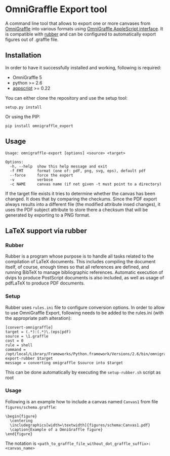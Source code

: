 # OmniGraffle Export tool

A command line tool that allows to export one or more canvases from [OmniGraffle](http://www.omnigroup.com/products/omnigraffle/) into various formats using [OmniGraffle AppleScript interface](http://www.omnigroup.com/mailman/archive/omnigraffle-users/2008/004785.html).
It is compatible with [rubber](https://launchpad.net/rubber) and can be configured to automatically export figures out of .graffle file.

## Installation

In order to have it successfully installed and working, following is required:

* OmniGraffle 5
* python >= 2.6
* [appscript](http://appscript.sourceforge.net/py-appscript/index.html) >= 0.22

You can either clone the repository and use the setup tool:

    setup.py install
    
Or using the PIP:

    pip install omnigraffle_export

## Usage

	Usage: omnigraffle-export [options] <source> <target>
	
	Options:
	  -h, --help  show this help message and exit
	  -f FMT      format (one of: pdf, png, svg, eps), default pdf
	  --force     force the export
	  -v          verbose
	  -c NAME     canvas name (if not given -t must point to a directory)

If the target file exists it tries to determine whether the canvas has been changed. It does that by comparing the checkums. Since the PDF export always results into a different file (the modified attribute insed changes), it uses the PDF subject attribute to store there a checksum that will be generated by exporting to a PNG format.

## LaTeX support via rubber

### Rubber

Rubber is a program whose purpose is to handle all tasks related to the compilation of LaTeX documents. This includes compiling the document itself, of course, enough times so that all references are defined, and running BibTeX to manage bibliographic references. Automatic execution of dvips to produce PostScript documents is also included, as well as usage of pdfLaTeX to produce PDF documents.

### Setup

Rubber uses `rules.ini` file to configure conversion options. In order to allow to use OmniGraffle Export, following needs to be added to the rules.ini (with the appropriate path alteration):

	[convert-omnigraffle]
	target = (.*):(.*)\.(eps|pdf)
	source = \1.graffle
	cost = 0
	rule = shell
	command = /opt/local/Library/Frameworks/Python.framework/Versions/2.6/bin/omnigraffle-export-rubber $target
	message = converting omigraffle $source into $target

This can be done automatically by executing the `setup-rubber.sh` script as root

### Usage

Following is an example how to include a canvas named `Canvas1` from file `figures/schema.graffle`:

	\begin{figure}
	  \centering
	  \includegraphics[width=\textwidth]{figures/schema:Canvas1.pdf}
	  \caption{Example of a OmniGraffle figure}
	\end{figure}

The notation is `<path_to_graffle_file_without_dot_graffle_suffix>:<canvas_name>`